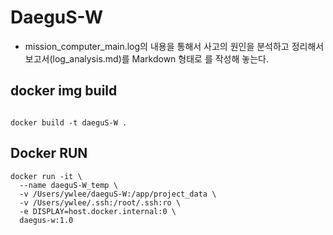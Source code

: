 # DaeguS-W

* mission_computer_main.log의 내용을 통해서 사고의 원인을 분석하고 정리해서 보고서(log_analysis.md)를 Markdown 형태로 를 작성해 놓는다.


## docker img build

```shell

docker build -t daeguS-W .

```

## Docker RUN

```shell
docker run -it \
  --name daeguS-W_temp \
  -v /Users/ywlee/daeguS-W:/app/project_data \
  -v /Users/ywlee/.ssh:/root/.ssh:ro \
  -e DISPLAY=host.docker.internal:0 \
  daegus-w:1.0
```
